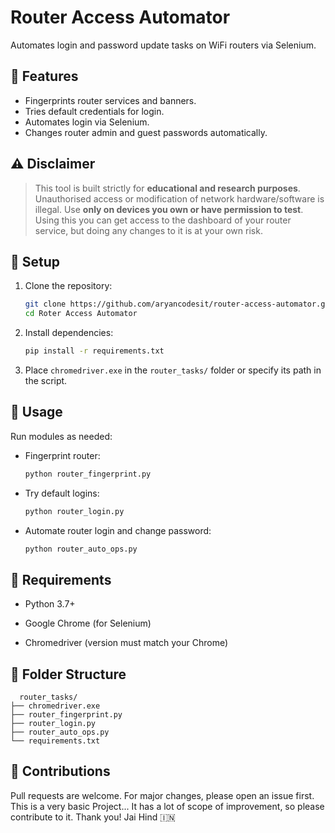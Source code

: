 # Router Access Automator

Automates login and password update tasks on WiFi routers via Selenium. 

## 🔧 Features

- Fingerprints router services and banners.
- Tries default credentials for login.
- Automates login via Selenium.
- Changes router admin and guest passwords automatically.

## ⚠️ Disclaimer

> This tool is built strictly for **educational and research purposes**. Unauthorised access or modification of network hardware/software is illegal. Use **only on devices you own or have permission to test**. Using this you can get access to the dashboard of your router service, but doing any changes to it is at your own risk. 

## 🚀 Setup

1. Clone the repository:
   ```bash
   git clone https://github.com/aryancodesit/router-access-automator.git
   cd Roter Access Automator
   
2. Install dependencies:
   ```bash
   pip install -r requirements.txt
   
3. Place ```chromedriver.exe``` in the ```router_tasks/``` folder or specify its path in the script.

## 🧪 Usage

Run modules as needed:

- Fingerprint router:
  ```bash
  python router_fingerprint.py

- Try default logins:
  ```bash
  python router_login.py

- Automate router login and change password:
  ```bash
  python router_auto_ops.py

## 📝 Requirements

- Python 3.7+

- Google Chrome (for Selenium)

- Chromedriver (version must match your Chrome)

## 📂 Folder Structure

  ```
    router_tasks/
  ├── chromedriver.exe
  ├── router_fingerprint.py
  ├── router_login.py
  ├── router_auto_ops.py
  └── requirements.txt
  ```

## 🤝 Contributions

Pull requests are welcome. For major changes, please open an issue first. This is a very basic Project... It has a lot of scope of improvement, so please contribute to it. Thank you! Jai Hind 🇮🇳
